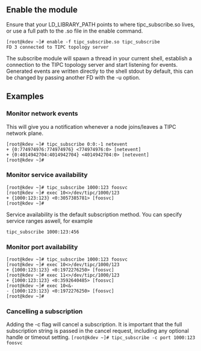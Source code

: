 ## Enable the module
Ensure that your LD_LIBRARY_PATH points to where tipc_subscribe.so lives, or
use a full path to the .so file in the enable command.

```
[root@kdev ~]# enable -f tipc_subscribe.so tipc_subscribe
FD 3 connected to TIPC topology server
```
The subscribe module will spawn a thread in your current shell, establish a connection to
the TIPC topology server and start listening for events.
Generated events are written directly to the shell stdout by default, this can be changed by
passing another FD with the -u option.

## Examples
### Monitor network events
This will give you a notification whenever a node joins/leaves a TIPC network plane.
```
[root@kdev ~]# tipc_subscribe 0:0:-1 netevent
+ {0:774974976:774974976} <774974976:0> [netevent]
+ {0:4014942704:4014942704} <4014942704:0> [netevent]
[root@kdev ~]#
```

### Monitor service availability
```
[root@kdev ~]# tipc_subscribe 1000:123 foosvc
[root@kdev ~]# exec 10<>/dev/tipc/1000/123
+ {1000:123:123} <0:3057385781> [foosvc]
[root@kdev ~]#
```
Service availability is the default subscription method.
You can specify service ranges aswell, for example
```
tipc_subscribe 1000:123:456
```

### Monitor port availability
```
[root@kdev ~]# tipc_subscribe 1000:123 foosvc
[root@kdev ~]# exec 10<>/dev/tipc/1000/123
+ {1000:123:123} <0:1972276250> [foosvc]
[root@kdev ~]# exec 11<>/dev/tipc/1000/123
+ {1000:123:123} <0:3592640485> [foosvc]
[root@kdev ~]# exec 10<&-
- {1000:123:123} <0:1972276250> [foosvc]
[root@kdev ~]#
```

### Cancelling a subscription
Adding the -c flag will cancel a subscription. It is important that
the full subscription string is passed in the cancel request, including any
optional handle or timeout setting.
```[root@kdev ~]# tipc_subscribe -c port 1000:123 foosvc```
